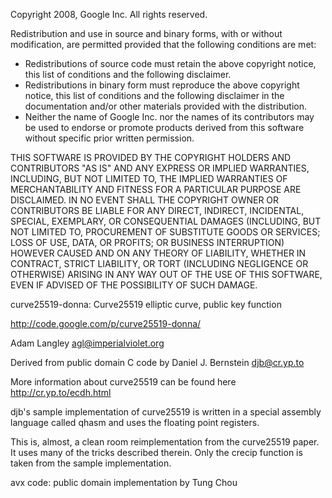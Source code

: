 Copyright 2008, Google Inc.
All rights reserved.

Redistribution and use in source and binary forms, with or without
modification, are permitted provided that the following conditions are
met:

* Redistributions of source code must retain the above copyright
 notice, this list of conditions and the following disclaimer.
* Redistributions in binary form must reproduce the above
copyright notice, this list of conditions and the following disclaimer
in the documentation and/or other materials provided with the
distribution.
* Neither the name of Google Inc. nor the names of its
contributors may be used to endorse or promote products derived from
this software without specific prior written permission.

THIS SOFTWARE IS PROVIDED BY THE COPYRIGHT HOLDERS AND CONTRIBUTORS
"AS IS" AND ANY EXPRESS OR IMPLIED WARRANTIES, INCLUDING, BUT NOT
LIMITED TO, THE IMPLIED WARRANTIES OF MERCHANTABILITY AND FITNESS FOR
A PARTICULAR PURPOSE ARE DISCLAIMED. IN NO EVENT SHALL THE COPYRIGHT
OWNER OR CONTRIBUTORS BE LIABLE FOR ANY DIRECT, INDIRECT, INCIDENTAL,
SPECIAL, EXEMPLARY, OR CONSEQUENTIAL DAMAGES (INCLUDING, BUT NOT
LIMITED TO, PROCUREMENT OF SUBSTITUTE GOODS OR SERVICES; LOSS OF USE,
DATA, OR PROFITS; OR BUSINESS INTERRUPTION) HOWEVER CAUSED AND ON ANY
THEORY OF LIABILITY, WHETHER IN CONTRACT, STRICT LIABILITY, OR TORT
(INCLUDING NEGLIGENCE OR OTHERWISE) ARISING IN ANY WAY OUT OF THE USE
OF THIS SOFTWARE, EVEN IF ADVISED OF THE POSSIBILITY OF SUCH DAMAGE.

curve25519-donna: Curve25519 elliptic curve, public key function

http://code.google.com/p/curve25519-donna/

Adam Langley <agl@imperialviolet.org>

Derived from public domain C code by Daniel J. Bernstein <djb@cr.yp.to>

More information about curve25519 can be found here
  http://cr.yp.to/ecdh.html

djb's sample implementation of curve25519 is written in a special assembly
language called qhasm and uses the floating point registers.

This is, almost, a clean room reimplementation from the curve25519 paper. It
uses many of the tricks described therein. Only the crecip function is taken
from the sample implementation.

avx code:
public domain implementation by Tung Chou